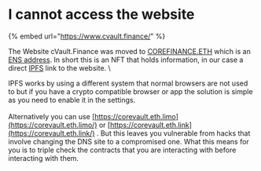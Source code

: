 # I cannot access the website

{% embed url="https://www.cvault.finance/" %}

The Website cVault.Finance was moved to [COREFINANCE.ETH](https://corefinance.eth) which is an [ENS address](https://ens.domains/). In short this is an NFT that holds information, in our case a direct [IPFS](https://ipfs.tech/) link to the website. \


IPFS works by using a different system that normal browsers are not used to but if you have a crypto compatible browser or app the solution is simple as you need to enable it in the settings.\
\
Alternatively you can use [https://corevault.eth.limo](https://corevault.eth.limo/) or [https://corevault.eth.link](https://corevault.eth.link/) . But this leaves you vulnerable from hacks that involve changing the DNS site to a compromised one. What this means for you is to triple check the contracts that you are interacting with before interacting with them.

